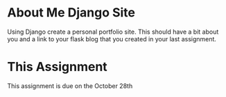 # About Me Django Site

Using Django create a personal portfolio site. This should have a bit about you and a link to your flask blog that you created in your last assignment. 

# This Assignment

This assignment is due on the October 28th  

